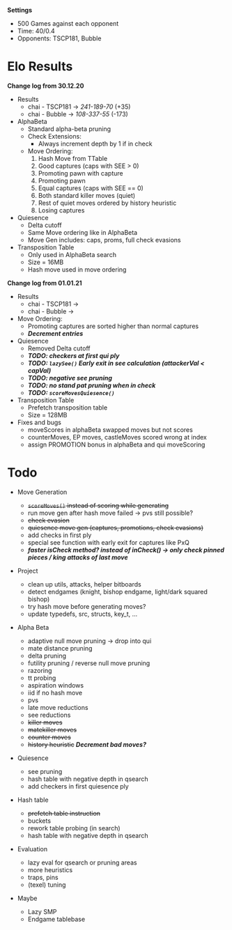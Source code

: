 **Settings**
- 500 Games against each opponent
- Time: 40/0.4
- Opponents: TSCP181, Bubble
 
# Elo Results

<!---

* 275-162-63 (61%) +78
*	- pvs
*	- lmr
*	- futility pruning
*	- static null move pruning
*	- pv move in quiesence
*
* 285-133-82 (65%) +108
*	- pvs
*	- lmr
*	- futility pruning
*	- static null move pruning
*	+ pv move in quiesence
*
* 312-108-80 (70%) +147
*	- pvs
*	- lmr
*	+ futility pruning
*	- static null move pruning
*	+ pv move in quiesence
*
* 353-112-70 (71%) +156 [310-119-71 (70%) +147]
*	- pvs
*	- lmr
*	+ futility pruning
*	+ static null move pruning
*	+ pv move in quiesence
-->

**Change log from 30.12.20**
- Results
  - chai - TSCP181 &rarr; *241-189-70* (+35)
  - chai - Bubble &rarr; *108-337-55* (-173)
- AlphaBeta
  - Standard alpha-beta pruning
  - Check Extensions:
    - Always increment depth by 1 if in check
  - Move Ordering:
    1. Hash Move from TTable
    2. Good captures (caps with SEE > 0)
    3. Promoting pawn with capture
    4. Promoting pawn
    5. Equal captures (caps with SEE == 0)
    6. Both standard killer moves (quiet)
    7. Rest of quiet moves ordered by history heuristic
    8. Losing captures
- Quiesence
  - Delta cutoff
  - Same Move ordering like in AlphaBeta
  - Move Gen includes: caps, proms, full check evasions
- Transposition Table
  - Only used in AlphaBeta search
  - Size = 16MB
  - Hash move used in move ordering

**Change log from 01.01.21**
- Results
  - chai - TSCP181 &rarr;
  - chai - Bubble &rarr;
- Move Ordering:
  - Promoting captures are sorted higher than normal captures
  - ***Decrement entries***
- Quiesence
  - Removed Delta cutoff
  - ***TODO: checkers at first qui ply***
  - ***TODO: `lazySee()` Early exit in see calculation (attackerVal < capVal)***
  - ***TODO: negative see pruning***
  - ***TODO: no stand pat pruning when in check***
  - ***TODO: `scoreMovesQuiesence()`***
- Transposition Table
  - Prefetch transposition table
  - Size = 128MB
- Fixes and bugs
  - moveScores in alphaBeta swapped moves but not scores
  - counterMoves, EP moves, castleMoves scored wrong at index
  - assign PROMOTION bonus in alphaBeta and qui moveScoring

# Todo

- Move Generation
  - ~~`scoreMoves()` instead of scoring while generating~~
  - run move gen after hash move failed -> pvs still possible?
  - ~~check evasion~~
  -  ~~quiesence move gen (captures, promotions, check evasions)~~
  - add checks in first ply
  - special see function with early exit for captures like PxQ
  - ***faster isCheck method? instead of inCheck() -> only check pinned pieces / king attacks of last move***

- Project
  - clean up utils, attacks, helper bitboards
  - detect endgames (knight, bishop endgame, light/dark squared bishop)
  - try hash move before generating moves?
  - update typedefs, src, structs, key_t, ...

- Alpha Beta
  - adaptive null move pruning -> drop into qui
  - mate distance pruning
  - delta pruning
  - futility pruning / reverse null move pruning
  - razoring
  - tt probing
  - aspiration windows
  - iid if no hash move
  - pvs
  - late move reductions
  - see reductions
  - ~~killer moves~~
  - ~~matekiller moves~~
  - ~~counter moves~~
  - ~~history heuristic~~ ***Decrement bad moves?***

- Quiesence
  - see pruning
  - hash table with negative depth in qsearch
  - add checkers in first quiesence ply

- Hash table
  - ~~prefetch table instruction~~
  - buckets
  - rework table probing (in search)
  - hash table with negative depth in qsearch

- Evaluation
  - lazy eval for qsearch or pruning areas
  - more heuristics
  - traps, pins
  - (texel) tuning

- Maybe
  - Lazy SMP
  - Endgame tablebase
